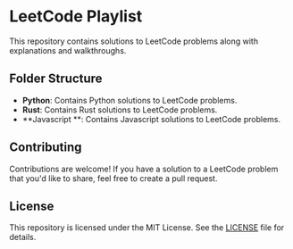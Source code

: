 # LeetCode Playlist

This repository contains solutions to LeetCode problems along with explanations and walkthroughs.

## Folder Structure

- **Python**: Contains Python solutions to LeetCode problems.
- **Rust**: Contains Rust  solutions to LeetCode problems.
- **Javascript **: Contains Javascript  solutions to LeetCode problems.

## Contributing

Contributions are welcome! If you have a solution to a LeetCode problem that you'd like to share, feel free to create a pull request.

## License

This repository is licensed under the MIT License. See the [LICENSE](LICENSE) file for details.
